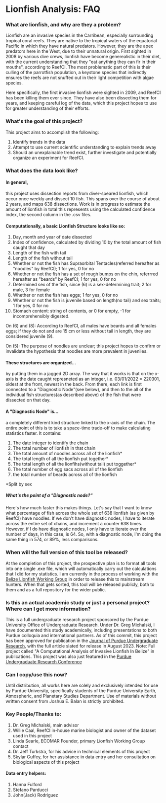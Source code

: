 # Lionfish Analysis: FAQ

### What are lionfish, and why are they a problem?
Lionfish are an invasive species in the Carribean, especially surrounding tropical coral reefs. They are native to the tropical waters of the equatorial Pacific in which they have natural predators. However, they are the apex predators here in the West, due to their unnatural origin. First sighted in 2008 by various dive crews, lionfish have become generealistic in their diet, with the current understanding that they "eat anything they can fir in their mouths", according to ReefCI. The most problematic part of this is their culling of the parrotfish population, a keystone species that indirectly ensures the reefs are not snuffed out in their light competition with algae species. 

Here specifically, the first invasive lionfish were sighted in 2009, and ReefCI has been killing them ever since. They have also been dissecting them for years, and keeping careful log of the data, which this project hopes to use for greater understanding of their efforts.

### What's the goal of this project?
This project aims to accomplish the following:
1. Identify trends in the data
2. Attempt to use current scientific understanding to explain trends away
3. Should an unexplainable trend exist, further investigate and potentially organize an experiment for ReefCI.

### What does the data look like?
#### In general,
this project uses dissection reports from diver-speared lionfish, which occur once weekly and dissect 10 fish. This spans over the course of about 2 years, and maps 638 dissections. Work is in progress to estimate the amount of lionfish in total this represents using the calculated confidence index, the second column in the .csv files. 

#### Computationally, a basic Lionfish Structure looks like so:
1. Day, month and year of date dissected
2. Index of confidence, calculated by dividing 10 by the total amount of fish caught that day
3. Length of the fish with tail
4. Length of the fish without tail
5. Whether or not the fish has Supraorbital Tentacles(referred hereafter as "noodles" by ReefCI); 1 for yes, 0 for no
6. Whether or not the fish has a set of rough bumps on the chin, referrred hereafter as "beards" by ReefCI; 1 for yes, 0 for no
7. Determined sex of the fish, since (6) is a sex-determining trait; 2 for male, 3 for female
8. Whether or not the fish has eggs; 1 for yes, 0 for no
9. Whether or not the fish is juvenile based on length(no tail) and sex traits; 1 for yes, 0 for no
10. Stomach content: string of contents, or 0 for empty, -1 for incomprehensibly digested.

On (6) and (8): According to ReefCI, all males have beards and all females eggs; if they do not and are 15 cm or less without tail in length, they are considered juvenile (9).

On (5): The purpose of noodles are unclear; this project hopes to confirm or invalidate the hypothesis that noodles are more prevalent in juveniles.

#### These structures are organized...
by putting them in a jagged 2D array. The way that it works is that on the x-axis is the date caught represneted as an integer, i.e. 03/01/2022 = 220301, oldest at the front, newest in the back. From there, each link is first connected to a "Diagnostic Node"(see below), and then to the all of the individual fish structures(as described above) of the fish that were dissected on that day.

#### A "Diagnostic Node" is...
a completely different kind structure linked to the x-axis of the chain. The entire point of this is to take a space-time trade-off to make calculating statistics faster. It contains:
1. The date integer to identify the chain
2. The total number of lionfish in that chain
3. The total amount of noodles across all of the lionfish*
4. The total length of all the lionfish put together*
5. The total length of all the lionfihs(without tail) put toggether*
6. The total number of egg sacs across all of the lionfish
7. the total number of beards across all of the lionfish

*Split by sex
##### What's the point of a "Diagnostic node?"
Here's how much faster this makes things.
Let's say that I want to know what percentage of fish across the whole set of 638 lionfish (as given by ReefCI) have noodles. If we don't have diagnostic nodes, I have to iterate across the entire set of chains, and increment a counter 638 times. However, if I do have diagnostic nodes, I only have to iterate over the number of days, in this case, is 64. So, with a diagnostic node, I'm doing the same thing in 574, or 89%, less comparisons.
### When will the full version of this tool be released?

At the completion of this project, the prospective plan is to format all tools into one single .exe file, which will automatically carry out the calculations that I did for my statistics. I am currently in the process of working with the [Belize Lionfish Working Group](https://eatdalion.bz) in order to release this to mainstream hunters. When that gets sorted, this tool will be released publicly, both to them and as a full repository for the wider public. 

### Is this an actual academic study or just a personal project? Where can I get more information?

This is a full undergraduate research project sponsored by the Purdue University Office of Undergraduate Research. Under Dr. Greg Michalski, I have documented this study academically, including presentations to both Purdue colloquia and international partners. As of this commit, this project has been approved for publication in the [Journal of Purdue Undergraduate Research](jpur.org), with the full article slated for release in August 2023. Note: Full project called "A Computational Analysis of Invasive Lionfish In Belize" in publications. This project was also just featured in the [Purdue Undergraduate Research Conference](https://www.purdue.edu/undergrad-research/conferences/spring/index.php)

### Can I copy/use this now?

Until distribution, all works here are solely and exclusively intended for use by Purdue University, specifically students of the Purdue University Earth, Atmospheric, and Planetary Studies Department. Use of materials without written consent from Joshua E. Balan is strictly prohibited.

### Key People/Thanks to:
1. Dr. Greg Michalski, main advisor
2. Willie Caal, ReefCI in-house marine biologist and owner of the dataset used in this project
3. Linda Searle, ECOMAR Founder, primary Lionfish Working Group contact
4. Dr. Jeff Turkstra, for his advice in technical elements of this project
5. Skylar Guffey, for her assistance in data entry and her consultation on biological aspects of this project
#### Data entry helpers:
1. Hanna Fulford
2. Stefano Parducci
3. John(Jack) Rodriguez
